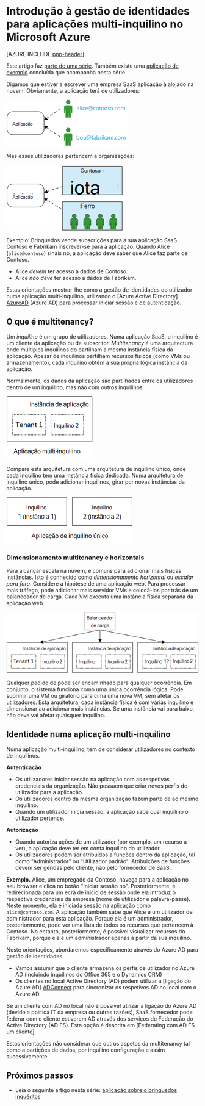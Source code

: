 <properties
   pageTitle="Gestão de identidades para aplicações multi-inquilino | Microsoft Azure"
   description="Introdução à gestão de identidades nas aplicações multi-inquilino"
   services=""
   documentationCenter="na"
   authors="MikeWasson"
   manager="roshar"
   editor=""
   tags=""/>

<tags
   ms.service="guidance"
   ms.devlang="dotnet"
   ms.topic="article"
   ms.tgt_pltfrm="na"
   ms.workload="na"
   ms.date="06/02/2016"
   ms.author="mwasson"/>

# <a name="introduction-to-identity-management-for-multitenant-applications-in-microsoft-azure"></a>Introdução à gestão de identidades para aplicações multi-inquilino no Microsoft Azure

[AZURE.INCLUDE [pnp-header](../../includes/guidance-pnp-header-include.md)]

Este artigo faz [parte de uma série]. Também existe uma [aplicação de exemplo] concluída que acompanha nesta série.

Digamos que estiver a escrever uma empresa SaaS aplicação à alojado na nuvem. Obviamente, a aplicação terá de utilizadores:

![Utilizadores](media/guidance-multitenant-identity/users.png)

Mas esses utilizadores pertencem a organizações:

![Utilizadores organizacionais](media/guidance-multitenant-identity/org-users.png)

Exemplo: Brinquedos vende subscrições para a sua aplicação SaaS. Contoso e Fabrikam inscrever-se para a aplicação. Quando Alice (`alice@contoso`) sinais no, a aplicação deve saber que Alice faz parte de Contoso.

- Alice _devem_ ter acesso a dados de Contoso.
- Alice _não deve_ ter acesso a dados de Fabrikam.

Estas orientações mostrar-lhe como a gestão de identidades do utilizador numa aplicação multi-inquilino, utilizando o [Azure Active Directory] [ AzureAD] (Azure AD) para processar iniciar sessão e de autenticação.

## <a name="what-is-multitenancy"></a>O que é multitenancy?

Um _inquilino_ é um grupo de utilizadores. Numa aplicação SaaS, o inquilino é um cliente da aplicação ou de subscritor. _Multitenancy_ é uma arquitectura onde múltiplos inquilinos do partilham a mesma instância física da aplicação. Apesar de inquilinos partilham recursos físicos (como VMs ou armazenamento), cada inquilino obtém a sua própria lógica instância da aplicação.

Normalmente, os dados da aplicação são partilhados entre os utilizadores dentro de um inquilino, mas não com outros inquilinos.

![Multitenant](media/guidance-multitenant-identity/multitenant.png)

Compare esta arquitetura com uma arquitetura de inquilino único, onde cada inquilino tem uma instância física dedicada. Numa arquitetura de inquilino único, pode adicionar inquilinos, girar por novas instâncias da aplicação.

![Inquilino único](media/guidance-multitenant-identity/single-tenant.png)

### <a name="multitenancy-and-horizontal-scaling"></a>Dimensionamento multitenancy e horizontais

Para alcançar escala na nuvem, é comuns para adicionar mais físicas instâncias. Isto é conhecido como _dimensionamento horizontal_ ou _escalar para fora_. Considere a hipótese de uma aplicação web. Para processar mais tráfego, pode adicionar mais servidor VMs e colocá-los por trás de um balanceador de carga. Cada VM executa uma instância física separada da aplicação web.

![Balanceamento de carga um web site](media/guidance-multitenant-identity/load-balancing.png)

Qualquer pedido de pode ser encaminhado para qualquer ocorrência. Em conjunto, o sistema funciona como uma única ocorrência lógica. Pode suprimir uma VM ou giratório para cima uma nova VM, sem afetar os utilizadores. Esta arquitetura, cada instância física é com várias inquilino e dimensionar ao adicionar mais instâncias. Se uma instância vai para baixo, não deve vai afetar quaisquer inquilino.

## <a name="identity-in-a-multitenant-app"></a>Identidade numa aplicação multi-inquilino

Numa aplicação multi-inquilino, tem de considerar utilizadores no contexto de inquilinos.

**Autenticação**

- Os utilizadores iniciar sessão na aplicação com as respetivas credenciais da organização. Não possuem que criar novos perfis de utilizador para a aplicação.
- Os utilizadores dentro da mesma organização fazem parte de ao mesmo inquilino.
- Quando um utilizador inicia sessão, a aplicação sabe qual inquilino o utilizador pertence.

**Autorização**

- Quando autoriza ações de um utilizador (por exemplo, um recurso a ver), a aplicação deve ter em conta inquilino do utilizador.
- Os utilizadores podem ser atribuídos a funções dentro da aplicação, tal como "Administrador" ou "Utilizador padrão". Atribuições de funções devem ser geridas pelo cliente, não pelo fornecedor de SaaS.

**Exemplo.** Alice, um empregado da Contoso, navega para a aplicação no seu browser e clica no botão "Iniciar sessão no". Posteriormente, é redirecionada para um ecrã de início de sessão onde ela introduz o respectiva credenciais da empresa (nome de utilizador e palavra-passe). Neste momento, ela é iniciada sessão na aplicação como `alice@contoso.com`. A aplicação também sabe que Alice é um utilizador de administrador para esta aplicação. Porque ela é um administrador, posteriormente, pode ver uma lista de todos os recursos que pertencem à Contoso. No entanto, posteriormente, é possível visualizar recursos do Fabrikam, porque ela é um administrador apenas a partir da sua inquilino.

Neste orientações, abordaremos especificamente através do Azure AD para gestão de identidades.

- Vamos assumir que o cliente armazena os perfis de utilizador no Azure AD (incluindo inquilinos do Office 365 e o Dynamics CRM)
- Os clientes no local Active Directory (AD) podem utilizar a [ligação do Azure AD] [ ADConnect] para sincronizar os respetivos AD no local com o Azure AD.

Se um cliente com AD no local não é possível utilizar a ligação do Azure AD (devido a política IT da empresa ou outras razões), SaaS fornecedor pode federar com o cliente estiverem AD através dos serviços de Federação do Active Directory (AD FS). Esta opção é descrita em [Federating com AD FS um cliente].

Estas orientações não considerar que outros aspetos da multitenancy tal como a partições de dados, por inquilino configuração e assim sucessivamente.

## <a name="next-steps"></a>Próximos passos

- Leia o seguinte artigo nesta série: [aplicação sobre o brinquedos inquéritos][tailpin]

<!-- Links -->
[ADConnect]: ../active-directory/active-directory-aadconnect.md
[AzureAD]: https://azure.microsoft.com/documentation/services/active-directory/
[parte de uma série]: guidance-multitenant-identity.md
[Federar com AD FS um cliente]: guidance-multitenant-identity-adfs.md
[aplicação de exemplo]: https://github.com/Azure-Samples/guidance-identity-management-for-multitenant-apps
[tailpin]: guidance-multitenant-identity-tailspin.md
